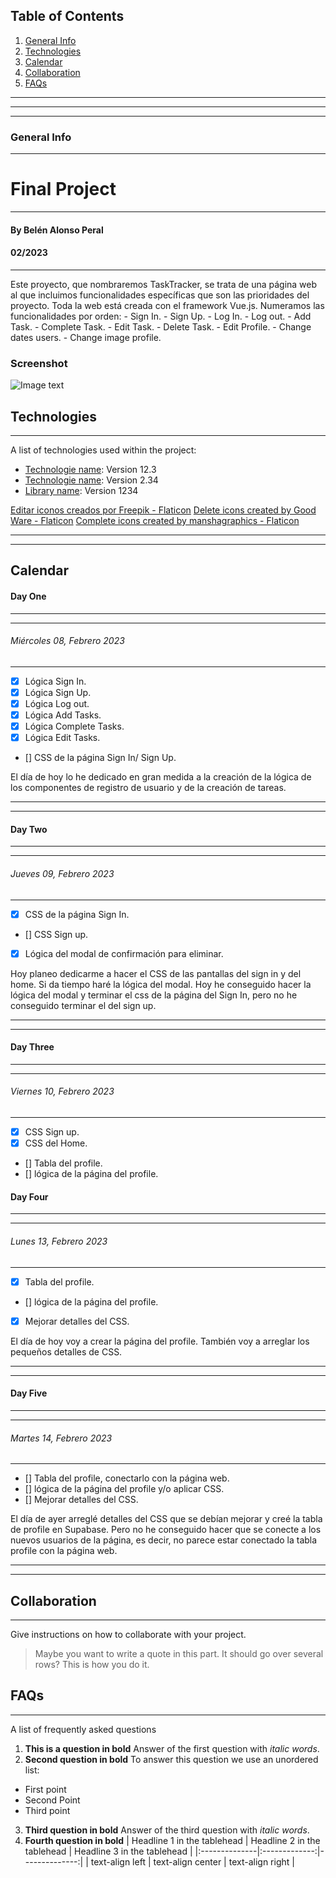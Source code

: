 ## Table of Contents
1. [General Info](#general-info)
2. [Technologies](#technologies)
3. [Calendar](#calendar)
4. [Collaboration](#collaboration)
5. [FAQs](#faqs)
***
***
***
### General Info
***
# Final Project
***
#### By Belén Alonso Peral
#### 02/2023
***
Este proyecto, que nombraremos TaskTracker, se trata de una página web al que incluimos funcionalidades específicas que son las prioridades del proyecto. Toda la web está creada con el framework Vue.js. Numeramos las funcionalidades por orden:
    - Sign In.
    - Sign Up.
    - Log In.
    - Log out.
    - Add Task.
    - Complete Task.
    - Edit Task.
    - Delete Task.
    - Edit Profile.
    - Change dates users.
    - Change image profile.

### Screenshot
![Image text]()


<!-- La información general del proyecto es importante para hacerse una idea de este más allá de la breve explicación. Markdown permite también insertar gráficos, capturas de pantalla u otras imágenes en la documentación. Para esto, basta con escribir una palabra descriptiva entre corchetes, seguida del URL de la imagen entre corchetes (sin espacios intercalados). Delante de este, pon un signo de exclamación para que Markdown lo interprete como un archivo de imagen. -->



## Technologies
***
A list of technologies used within the project:
* [Technologie name](https://example.com): Version 12.3 
* [Technologie name](https://example.com): Version 2.34
* [Library name](https://example.com): Version 1234

<a href="https://www.flaticon.es/iconos-gratis/editar" title="editar iconos">Editar iconos creados por Freepik - Flaticon</a>
<a href="https://www.flaticon.com/free-icons/delete" title="delete icons">Delete icons created by Good Ware - Flaticon</a>
<a href="https://www.flaticon.com/free-icons/complete" title="complete icons">Complete icons created by manshagraphics - Flaticon</a>
<!-- El formato Markdown permite crear viñetas de una lista no numerada con un asterisco (*) al principio de la línea.

Se pueden insertar enlaces en cualquier ubicación del archivo readme.md. El procedimiento es muy similar al que se sigue con un archivo de imagen, solo que sin el signo de exclamación al principio de la línea. Escribe la palabra que se enlazará entre corchetes, seguida de la ruta al sitio web también entre corchetes (y sin espacios intercalados). -->



***
***
## Calendar
#### Day One
***
***
###### Miércoles 08, Febrero 2023
***
- [x] Lógica Sign In.
- [x] Lógica Sign Up.
- [x] Lógica Log out.
- [x] Lógica Add Tasks.
- [x] Lógica Complete Tasks.
- [x] Lógica Edit Tasks.
- [] CSS de la página Sign In/ Sign Up.
  
El día de hoy lo he dedicado en gran medida a la creación de la lógica de los componentes de registro de usuario y de la creación de tareas. 
***
***
#### Day Two
***
***
###### Jueves 09, Febrero 2023
***
- [x] CSS de la página Sign In.
- [] CSS Sign up.
- [x] Lógica del modal de confirmación para eliminar.
  
Hoy planeo dedicarme a hacer el CSS de las pantallas del sign in y del home. Si da tiempo haré la lógica del modal. Hoy he conseguido hacer la lógica del modal y terminar el css de la página del Sign In, pero no he conseguido terminar el del sign up.
***
***
#### Day Three
***
***
###### Viernes 10, Febrero 2023
***
- [x] CSS Sign up.
- [x] CSS del Home.
- [] Tabla del profile.
- [] lógica de la página del profile.

#### Day Four
***
***
###### Lunes 13, Febrero 2023
***
- [x] Tabla del profile.
- [] lógica de la página del profile.
- [x] Mejorar detalles del CSS.

El día de hoy voy a crear la página del profile. También voy a arreglar los pequeños detalles de CSS.
***
***
#### Day Five
***
***
###### Martes 14, Febrero 2023
***
- [] Tabla del profile, conectarlo con la página web.
- [] lógica de la página del profile y/o aplicar CSS.
- [] Mejorar detalles del CSS.

El día de ayer arreglé detalles del CSS que se debían mejorar y creé la tabla de profile en Supabase. Pero no he conseguido hacer que se conecte a los nuevos usuarios de la página, es decir, no parece estar conectado la tabla profile con la página web.
***
***
## Collaboration
***
Give instructions on how to collaborate with your project.
> Maybe you want to write a quote in this part. 
> It should go over several rows?
> This is how you do it.

<!-- Un “>” al principio de la línea convierte el texto en una cita. -->


## FAQs
***
A list of frequently asked questions
1. **This is a question in bold**
Answer of the first question with _italic words_. 
2. __Second question in bold__ 
To answer this question we use an unordered list:
* First point
* Second Point
* Third point
3. **Third question in bold**
Answer of the third question with *italic words*.
4. **Fourth question in bold**
| Headline 1 in the tablehead | Headline 2 in the tablehead | Headline 3 in the tablehead |
|:--------------|:-------------:|--------------:|
| text-align left | text-align center | text-align right |


<!-- En el archivo readme.md también pueden utilizarse una combinación de listas ordenadas y no ordenadas. Para ello, solo tienes que continuar la lista numerada con el número correspondiente.

Como ejemplo, hemos integrado palabras y secciones de texto en cursiva y en negrita. Puedes escribir en cursiva colocando un asterisco simple (*) o un guion bajo (_) antes o después de la palabra o sección de texto en cuestión. Los asteriscos dobles o los subrayados se usan para marcar en negrita. -->

